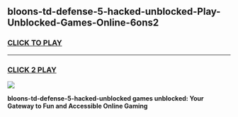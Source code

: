 
## bloons-td-defense-5-hacked-unblocked-Play-Unblocked-Games-Online-6ons2
<h3>
<a href="https://premium76.site?title=bloons-td-defense-5-hacked-unblocked&ref=25A">CLICK TO PLAY</a></h3>
<hr>

<h3>
<a href="https://premium76.site?title=bloons-td-defense-5-hacked-unblocked&ref=25A">CLICK 2 PLAY</a>
  
</h3>

<a href="https://premium76.site?title=bloons-td-defense-5-hacked-unblocked&ref=25A"><img src="https://clearcache.store/games.png"></a>


**bloons-td-defense-5-hacked-unblocked games unblocked: Your Gateway to Fun and Accessible Online Gaming**
